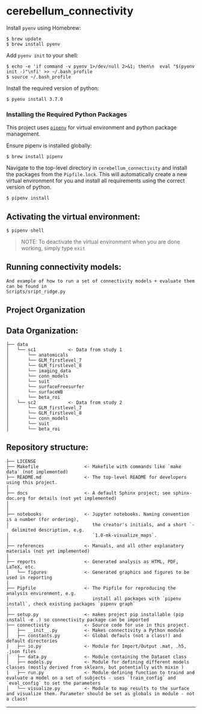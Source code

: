 cerebellum_connectivity 
==============================

Install `pyenv` using Homebrew:

    $ brew update
    $ brew install pyenv

Add `pyenv init` to your shell:

    $ echo -e 'if command -v pyenv 1>/dev/null 2>&1; then\n  eval "$(pyenv init -)"\nfi' >> ~/.bash_profile
    $ source ~/.bash_profile

Install the required version of python:

    $ pyenv install 3.7.0

### Installing the Required Python Packages

This project uses [`pipenv`](https://github.com/pypa/pipenv) for virtual environment and python package management.

Ensure pipenv is installed globally:

    $ brew install pipenv

Navigate to the top-level directory in `cerebellum_connectivity` and install the packages from the `Pipfile.lock`.
This will automatically create a new virtual environment for you and install all requirements using the correct version of python.

    $ pipenv install

## Activating the virtual environment:

    $ pipenv shell

> NOTE: To deactivate the virtual environment when you are done working, simply type `exit`

## Running connectivity models:

    And example of how to run a set of connectivity models + evaluate them can be found in 
    Scripts/sript_ridge.py  


Project Organization
------------

Data Organization: 
------------
    ├── data
    │   └── sc1            <- Data from study 1
    │       └── anatomicals          
    │       └── GLM_firstlevel_7
    │       └── GLM_firstlevel_8
    │       └── imaging_data
    │       └── conn_models
    │       └── suit
    │       └── surfaceFreesurfer
    │       └── surfaceWB
    │       └── beta_roi
    │   └── sc2            <- Data from study 2         
    │       └── GLM_firstlevel_7
    │       └── GLM_firstlevel_8
    │       └── conn_models
    │       └── suit
    │       └── beta_roi    

Repository structure:
------------ 
    ├── LICENSE
    ├── Makefile                 <- Makefile with commands like `make data` (not implemented)
    ├── README.md                <- The top-level README for developers using this project.
    │
    ├── docs                     <- A default Sphinx project; see sphinx-doc.org for details (not yet implemented)
    │
    │
    ├── notebooks                <- Jupyter notebooks. Naming convention is a number (for ordering),
    │                               the creator's initials, and a short `-` delimited description, e.g.
    │                               `1.0-mk-visualize_maps`.
    │
    ├── references               <- Manuals, and all other explanatory materials (not yet implemented)
    │
    ├── reports                  <- Generated analysis as HTML, PDF, LaTeX, etc.
    │   └── figures              <- Generated graphics and figures to be used in reporting
    │
    ├── Pipfile                  <- The Pipfile for reproducing the analysis environment, e.g.
    │                               install all packages with `pipenv install`, check existing packages `pipenv graph`
    │
    ├── setup.py                 <- makes project pip installable (pip install -e .) so connectivity package can be imported
    ├── connectivity             <- Source code for use in this project.
    │   ├── __init__.py          <- Makes connectivity a Python module
    │   ├── constants.py         <- Global defauls (not a class!) and default directories   
    │   ├── io.py                <- Module for Import/Output .mat, .h5, .json files
    │   ├── data.py              <- Module containing the Dataset class 
    │   ├── models.py            <- Module for defining different models classes (mostly derived from sklearn, but potentially with mixin )
    |   ├── run.py               <- Module defining function to traind and evaluate a model on a set of subjects - uses `train_config` and `eval_config` to set the parameters
    │   └── visualize.py         <- Module to map results to the surface and visualize them. Parameter should be set as globals in module - not a class! 
--------

